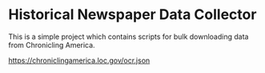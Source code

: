 # Historical Newspaper Data Collector
This is a simple project which contains scripts for bulk downloading data from Chronicling America.

https://chroniclingamerica.loc.gov/ocr.json
